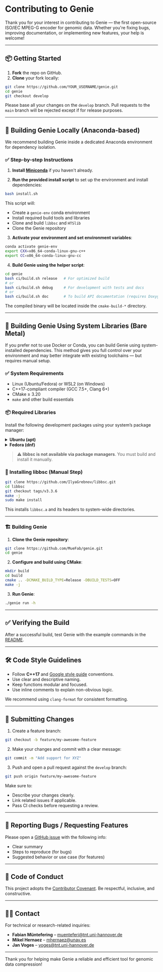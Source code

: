 # Contributing to Genie

Thank you for your interest in contributing to Genie — the first open-source ISO/IEC MPEG-G encoder for genomic data. Whether you're fixing bugs, improving documentation, or implementing new features, your help is welcome!

---

## 📦 Getting Started

1. **Fork** the repo on GitHub.
2. **Clone** your fork locally:

```bash
git clone https://github.com/YOUR_USERNAME/genie.git
cd genie
git checkout develop
```

Please base all your changes on the `develop` branch. Pull requests to the `main` branch will be rejected except if for release purposes.

---

## 🧱 Building Genie Locally (Anaconda-based)

We recommend building Genie inside a dedicated Anaconda environment for dependency isolation.

### ✅ Step-by-step Instructions

1. **Install [Miniconda](https://docs.conda.io/en/latest/miniconda.html)** if you haven't already.

2. **Run the provided install script** to set up the environment and install dependencies:

```bash
bash install.sh
```

This script will:
- Create a `genie-env` conda environment
- Install required build tools and libraries
- Clone and build `libbsc` and `HTSlib`
- Clone the Genie repository

3. **Activate your environment and set environment variables**:

```bash
conda activate genie-env
export CXX=x86_64-conda-linux-gnu-c++
export CC=x86_64-conda-linux-gnu-cc
```

4. **Build Genie using the helper script**:

```bash
cd genie
bash ci/build.sh release   # For optimized build
# or
bash ci/build.sh debug     # For development with tests and docs
# or
bash ci/build.sh doc       # To build API documentation (requires Doxygen)
```

The compiled binary will be located inside the `cmake-build-*` directory.

---

## 🧱 Building Genie Using System Libraries (Bare Metal)

If you prefer not to use Docker or Conda, you can build Genie using system-installed dependencies. This method gives you full control over your environment and may better integrate with existing toolchains — but requires manual setup.

### ✅ System Requirements

- Linux (Ubuntu/Fedora) or WSL2 (on Windows)
- C++17-compliant compiler (GCC 7.5+, Clang 6+)
- CMake ≥ 3.20
- `make` and other build essentials

### 📦 Required Libraries

Install the following development packages using your system’s package manager:

<details>
<summary><strong>Ubuntu (apt)</strong></summary>

```bash
sudo apt update
sudo apt install -y \
    build-essential \
    cmake \
    libomp-dev \
    libhts-dev \
    liblzma-dev \
    libzstd-dev \
    zlib1g-dev \
    libbz2-dev \
    curl \
    git
```

</details>

<details>
<summary><strong>Fedora (dnf)</strong></summary>

```bash
sudo dnf install -y \
    gcc \
    gcc-c++ \
    make \
    cmake \
    libomp-devel \
    htslib-devel \
    xz-devel \
    zstd-devel \
    zlib-devel \
    bzip2-devel \
    curl \
    git
```

</details>

> ⚠️ **libbsc is not available via package managers**. You must build and install it manually.

### 🧰 Installing libbsc (Manual Step)

```bash
git clone https://github.com/IlyaGrebnov/libbsc.git
cd libbsc
git checkout tags/v3.3.6
make -j
sudo make install
```

This installs `libbsc.a` and its headers to system-wide directories.

---

### 🏗️ Building Genie

1. **Clone the Genie repository**:

```bash
git clone https://github.com/MueFab/genie.git
cd genie
```

2. **Configure and build using CMake**:

```bash
mkdir build
cd build
cmake .. -DCMAKE_BUILD_TYPE=Release -DBUILD_TESTS=OFF
make -j
```

3. **Run Genie**:

```bash
./genie run -h
```

---

## ✅ Verifying the Build

After a successful build, test Genie with the example commands in the [README](./README.md#verifying).

---

## 🛠️ Code Style Guidelines

- Follow **C++17** and [Google style guide](https://google.github.io/styleguide/cppguide.html) conventions.
- Use clear and descriptive naming.
- Keep functions modular and focused.
- Use inline comments to explain non-obvious logic.

We recommend using `clang-format` for consistent formatting.

---

## 🔄 Submitting Changes

1. Create a feature branch:

```bash
git checkout -b feature/my-awesome-feature
```

2. Make your changes and commit with a clear message:

```bash
git commit -m "Add support for XYZ"
```

3. Push and open a pull request against the `develop` branch:

```bash
git push origin feature/my-awesome-feature
```

Make sure to:
- Describe your changes clearly.
- Link related issues if applicable.
- Pass CI checks before requesting a review.

---

## 🐞 Reporting Bugs / Requesting Features

Please open a [GitHub issue](https://github.com/MueFab/genie/issues) with the following info:

- Clear summary
- Steps to reproduce (for bugs)
- Suggested behavior or use case (for features)

---

## 🤝 Code of Conduct

This project adopts the [Contributor Covenant](https://www.contributor-covenant.org/). Be respectful, inclusive, and constructive.

---

## 👨‍🔬 Contact

For technical or research-related inquiries:

- **Fabian Müntefering** – [muenteferi@tnt.uni-hannover.de](mailto:muenteferi@tnt.uni-hannover.de)
- **Mikel Hernaez** – [mhernaez@unav.es](mailto:mhernaez@unav.es)
- **Jan Voges** – [voges@tnt.uni-hannover.de](mailto:voges@tnt.uni-hannover.de)

---

Thank you for helping make Genie a reliable and efficient tool for genomic data compression!

